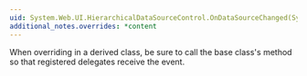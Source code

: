 ```yaml
---
uid: System.Web.UI.HierarchicalDataSourceControl.OnDataSourceChanged(System.EventArgs)
additional_notes.overrides: *content
---
```


<p>When overriding <xref href="System.Web.UI.HierarchicalDataSourceControl.OnDataSourceChanged(System.EventArgs)"></xref> in a derived class, be sure to call the base class's <xref href="System.Web.UI.HierarchicalDataSourceControl.OnDataSourceChanged(System.EventArgs)"></xref> method so that registered delegates receive the event.</p>


